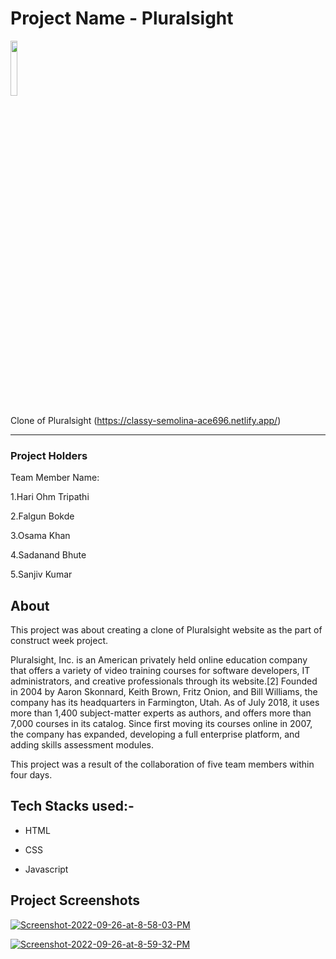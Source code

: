 
# Project Name - Pluralsight

<a href="#"><img width="15%" height="auto" src="https://www.pluralsight.com/content/dam/ps-nav-assets/pluralsight-company-white-logo.png"/></a>


Clone of Pluralsight (https://classy-semolina-ace696.netlify.app/)
 <hr>


### Project Holders

Team Member Name:

1.Hari Ohm Tripathi

2.Falgun Bokde

3.Osama Khan

4.Sadanand Bhute

5.Sanjiv Kumar

## About

This project was about creating a clone of  Pluralsight website as the part of construct week project. 

Pluralsight, Inc. is an American privately held online education company that offers a variety of video training courses for software developers, IT administrators, and creative professionals through its website.[2] Founded in 2004 by Aaron Skonnard, Keith Brown, Fritz Onion, and Bill Williams, the company has its headquarters in Farmington, Utah. As of July 2018, it uses more than 1,400 subject-matter experts as authors, and offers more than 7,000 courses in its catalog. Since first moving its courses online in 2007, the company has expanded, developing a full enterprise platform, and adding skills assessment modules.

This project was a result of the collaboration of five team members within four days.

## Tech Stacks used:- 

* HTML

* CSS

* Javascript


## Project Screenshots

<a href="https://ibb.co/xSwXwsf"><img src="https://i.ibb.co/hRrLrMZ/Screenshot-2022-09-26-at-8-58-03-PM.png" alt="Screenshot-2022-09-26-at-8-58-03-PM" border="0"></a>

<a href="https://ibb.co/LPp52wp"><img src="https://i.ibb.co/n0kC52k/Screenshot-2022-09-26-at-8-59-32-PM.png" alt="Screenshot-2022-09-26-at-8-59-32-PM" border="0"></a>


